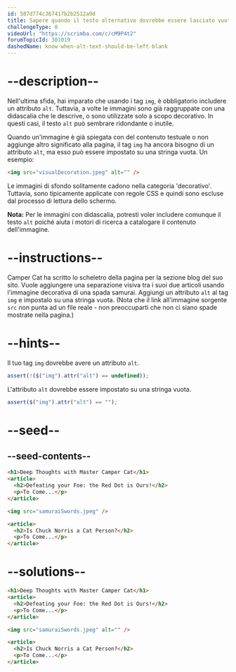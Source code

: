 ```yaml
---
id: 587d774c367417b2b2512a9d
title: Sapere quando il testo alternativo dovrebbe essere lasciato vuoto
challengeType: 0
videoUrl: "https://scrimba.com/c/cM9P4t2"
forumTopicId: 301019
dashedName: know-when-alt-text-should-be-left-blank
---
```


# --description--

Nell'ultima sfida, hai imparato che usando i tag `img`, è obbligatorio includere un attributo `alt`. Tuttavia, a volte le immagini sono già raggruppate con una didascalia che le descrive, o sono utilizzate solo a scopo decorativo. In questi casi, il testo `alt` può sembrare ridondante o inutile.

Quando un'immagine è già spiegata con del contenuto testuale o non aggiunge altro significato alla pagina, il tag `img` ha ancora bisogno di un attributo `alt`, ma esso può essere impostato su una stringa vuota. Un esempio:

```html
<img src="visualDecoration.jpeg" alt="" />
```

Le immagini di sfondo solitamente cadono nella categoria 'decorativo'. Tuttavia, sono tipicamente applicate con regole CSS e quindi sono escluse dal processo di lettura dello schermo.

**Nota:** Per le immagini con didascalia, potresti voler includere comunque il testo `alt` poiché aiuta i motori di ricerca a catalogare il contenuto dell'immagine.

# --instructions--

Camper Cat ha scritto lo scheletro della pagina per la sezione blog del suo sito. Vuole aggiungere una separazione visiva tra i suoi due articoli usando l'immagine decorativa di una spada samurai. Aggiungi un attributo `alt` al tag `img` e impostalo su una stringa vuota. (Nota che il link all'immagine sorgente `src` non punta ad un file reale - non preoccuparti che non ci siano spade mostrate nella pagina.)

# --hints--

Il tuo tag `img` dovrebbe avere un attributo `alt`.

```js
assert(!($("img").attr("alt") == undefined));
```

L'attributo `alt` dovrebbe essere impostato su una stringa vuota.

```js
assert($("img").attr("alt") == "");
```

# --seed--

## --seed-contents--

```html
<h1>Deep Thoughts with Master Camper Cat</h1>
<article>
  <h2>Defeating your Foe: the Red Dot is Ours!</h2>
  <p>To Come...</p>
</article>

<img src="samuraiSwords.jpeg" />

<article>
  <h2>Is Chuck Norris a Cat Person?</h2>
  <p>To Come...</p>
</article>
```

# --solutions--

```html
<h1>Deep Thoughts with Master Camper Cat</h1>
<article>
  <h2>Defeating your Foe: the Red Dot is Ours!</h2>
  <p>To Come...</p>
</article>

<img src="samuraiSwords.jpeg" alt="" />

<article>
  <h2>Is Chuck Norris a Cat Person?</h2>
  <p>To Come...</p>
</article>
```
